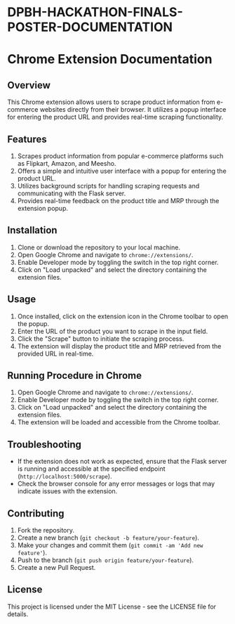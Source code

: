 # DPBH-HACKATHON-FINALS-POSTER-DOCUMENTATION

# Chrome Extension Documentation

## Overview

This Chrome extension allows users to scrape product information from e-commerce websites directly from their browser. It utilizes a popup interface for entering the product URL and provides real-time scraping functionality.

## Features

1. Scrapes product information from popular e-commerce platforms such as Flipkart, Amazon, and Meesho.
2. Offers a simple and intuitive user interface with a popup for entering the product URL.
3. Utilizes background scripts for handling scraping requests and communicating with the Flask server.
4. Provides real-time feedback on the product title and MRP through the extension popup.

## Installation

1. Clone or download the repository to your local machine.
2. Open Google Chrome and navigate to `chrome://extensions/`.
3. Enable Developer mode by toggling the switch in the top right corner.
4. Click on "Load unpacked" and select the directory containing the extension files.

## Usage

1. Once installed, click on the extension icon in the Chrome toolbar to open the popup.
2. Enter the URL of the product you want to scrape in the input field.
3. Click the "Scrape" button to initiate the scraping process.
4. The extension will display the product title and MRP retrieved from the provided URL in real-time.

## Running Procedure in Chrome

1. Open Google Chrome and navigate to `chrome://extensions/`.
2. Enable Developer mode by toggling the switch in the top right corner.
3. Click on "Load unpacked" and select the directory containing the extension files.
4. The extension will be loaded and accessible from the Chrome toolbar.

## Troubleshooting

- If the extension does not work as expected, ensure that the Flask server is running and accessible at the specified endpoint (`http://localhost:5000/scrape`).
- Check the browser console for any error messages or logs that may indicate issues with the extension.

## Contributing

1. Fork the repository.
2. Create a new branch (`git checkout -b feature/your-feature`).
3. Make your changes and commit them (`git commit -am 'Add new feature'`).
4. Push to the branch (`git push origin feature/your-feature`).
5. Create a new Pull Request.

## License

This project is licensed under the MIT License - see the LICENSE file for details.
